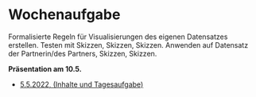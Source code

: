 # Wochenaufgabe
Formalisierte Regeln für Visualisierungen des eigenen Datensatzes erstellen. Testen mit Skizzen, Skizzen, Skizzen. Anwenden auf Datensatz der Partnerin/des Partners, Skizzen, Skizzen.

<b>Präsentation am 10.5.</b>

* <a href="https://github.com/digitalideation/IDA_2022/blob/main/woche3/2022-05-05.md">5.5.2022, (Inhalte und Tagesaufgabe)</a>
